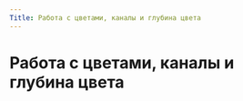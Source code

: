 ```yaml
---
Title: Работа с цветами, каналы и глубина цвета
---
```



Работа с цветами, каналы и глубина цвета
========================================
